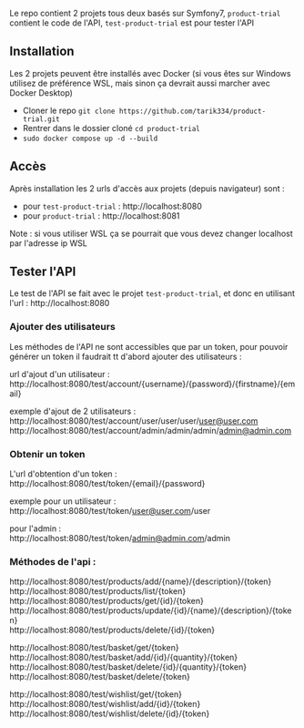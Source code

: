 
Le repo contient 2 projets tous deux basés sur Symfony7, `product-trial` contient le code de l'API, `test-product-trial` est pour tester l'API

## Installation

Les 2 projets peuvent être installés avec Docker (si vous êtes sur Windows utilisez de préférence WSL, mais sinon ça devrait aussi marcher avec Docker Desktop)

- Cloner le repo `git clone https://github.com/tarik334/product-trial.git`
- Rentrer dans le dossier cloné `cd product-trial`
- `sudo docker compose up -d --build`

## Accès

Après installation les 2 urls d'accès aux projets (depuis navigateur) sont :
- pour `test-product-trial` : http://localhost:8080
- pour `product-trial` : http://localhost:8081

Note : si vous utiliser WSL ça se pourrait que vous devez changer localhost par l'adresse ip WSL

## Tester l'API

Le test de l'API se fait avec le projet `test-product-trial`, et donc en utilisant l'url : http://localhost:8080

### Ajouter des utilisateurs

Les méthodes de l'API ne sont accessibles que par un token, pour pouvoir générer un token il faudrait tt d'abord ajouter des utilisateurs :

url d'ajout d'un utilisateur :  
http://localhost:8080/test/account/{username}/{password}/{firstname}/{email}

exemple d'ajout de 2 utilisateurs :  
http://localhost:8080/test/account/user/user/user/user@user.com  
http://localhost:8080/test/account/admin/admin/admin/admin@admin.com

### Obtenir un token

L'url d'obtention d'un token :  
http://localhost:8080/test/token/{email}/{password}

exemple pour un utilisateur :  
http://localhost:8080/test/token/user@user.com/user

pour l'admin :  
http://localhost:8080/test/token/admin@admin.com/admin

### Méthodes de l'api :

http://localhost:8080/test/products/add/{name}/{description}/{token}  
http://localhost:8080/test/products/list/{token}  
http://localhost:8080/test/products/get/{id}/{token}  
http://localhost:8080/test/products/update/{id}/{name}/{description}/{token}  
http://localhost:8080/test/products/delete/{id}/{token}

http://localhost:8080/test/basket/get/{token}  
http://localhost:8080/test/basket/add/{id}/{quantity}/{token}  
http://localhost:8080/test/basket/delete/{id}/{quantity}/{token}  
http://localhost:8080/test/basket/delete/{token}

http://localhost:8080/test/wishlist/get/{token}  
http://localhost:8080/test/wishlist/add/{id}/{token}  
http://localhost:8080/test/wishlist/delete/{id}/{token}
